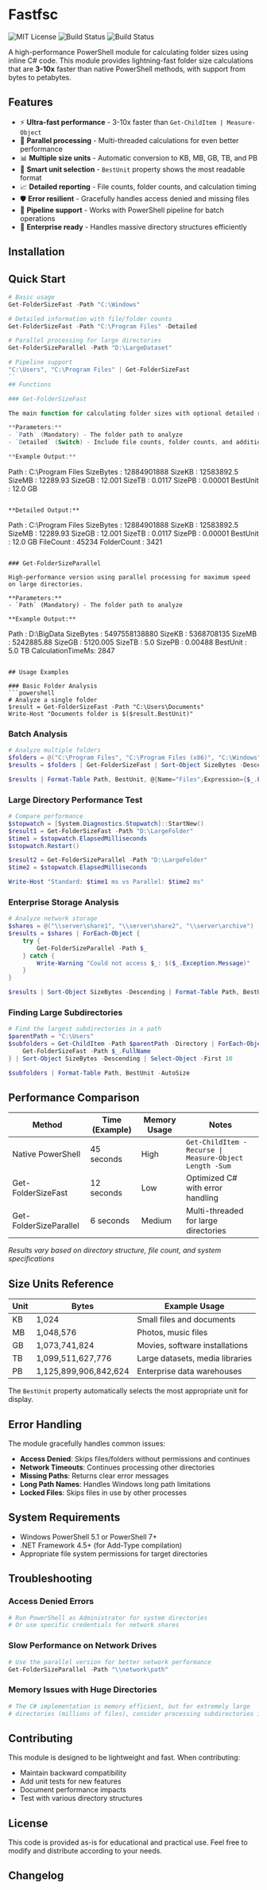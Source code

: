 # Fastfsc

<img src="https://img.shields.io/badge/License-_mit-License?style=flat&labelColor=%23383838&color=%237A5ACF
" alt="MIT License" />
<img src="https://img.shields.io/gitlab/pipeline-status/phellams%2Ffastfsc?style=flat&logo=Gitlab&logoColor=%233478BD&labelColor=%232D2D34" alt="Build Status">
<img src="https://img.shields.io/codecov/c/github/phellams/fastfsc?style=flat&logo=codecov&logoColor=%23E6746B&logoSize=auto&labelColor=%234A7A82
" alt="Build Status">

A high-performance PowerShell module for calculating folder sizes using inline C# code. This module provides lightning-fast folder size calculations that are **3-10x** faster than native PowerShell methods, with support from bytes to petabytes.

## Features

- ⚡ **Ultra-fast performance** - 3-10x faster than `Get-ChildItem | Measure-Object`
- 🔄 **Parallel processing** - Multi-threaded calculations for even better performance
- 📊 **Multiple size units** - Automatic conversion to KB, MB, GB, TB, and PB
- 🎯 **Smart unit selection** - `BestUnit` property shows the most readable format
- 📈 **Detailed reporting** - File counts, folder counts, and calculation timing
- 🛡️ **Error resilient** - Gracefully handles access denied and missing files
- 🔗 **Pipeline support** - Works with PowerShell pipeline for batch operations
- 🏢 **Enterprise ready** - Handles massive directory structures efficiently

## Installation


## Quick Start

```powershell
# Basic usage
Get-FolderSizeFast -Path "C:\Windows"

# Detailed information with file/folder counts
Get-FolderSizeFast -Path "C:\Program Files" -Detailed

# Parallel processing for large directories
Get-FolderSizeParallel -Path "D:\LargeDataset"

# Pipeline support
"C:\Users", "C:\Program Files" | Get-FolderSizeFast
``
## Functions

### Get-FolderSizeFast

The main function for calculating folder sizes with optional detailed reporting.

**Parameters:**
- `Path` (Mandatory) - The folder path to analyze
- `Detailed` (Switch) - Include file counts, folder counts, and additional metrics

**Example Output:**
```
Path      : C:\Program Files
SizeBytes : 12884901888
SizeKB    : 12583892.5
SizeMB    : 12289.93
SizeGB    : 12.001
SizeTB    : 0.0117
SizePB    : 0.00001
BestUnit  : 12.0 GB
```

**Detailed Output:**
```
Path        : C:\Program Files
SizeBytes   : 12884901888
SizeKB      : 12583892.5
SizeMB      : 12289.93
SizeGB      : 12.001
SizeTB      : 0.0117
SizePB      : 0.00001
BestUnit    : 12.0 GB
FileCount   : 45234
FolderCount : 3421
```

### Get-FolderSizeParallel

High-performance version using parallel processing for maximum speed on large directories.

**Parameters:**
- `Path` (Mandatory) - The folder path to analyze

**Example Output:**
```
Path             : D:\BigData
SizeBytes        : 5497558138880
SizeKB           : 5368708135
SizeMB           : 5242885.88
SizeGB           : 5120.005
SizeTB           : 5.0
SizePB           : 0.00488
BestUnit         : 5.0 TB
CalculationTimeMs: 2847
```

## Usage Examples

### Basic Folder Analysis
```powershell
# Analyze a single folder
$result = Get-FolderSizeFast -Path "C:\Users\Documents"
Write-Host "Documents folder is $($result.BestUnit)"
```

### Batch Analysis
```powershell
# Analyze multiple folders
$folders = @("C:\Program Files", "C:\Program Files (x86)", "C:\Windows")
$results = $folders | Get-FolderSizeFast | Sort-Object SizeBytes -Descending

$results | Format-Table Path, BestUnit, @{Name="Files";Expression={$_.FileCount}} -AutoSize
```

### Large Directory Performance Test
```powershell
# Compare performance
$stopwatch = [System.Diagnostics.Stopwatch]::StartNew()
$result1 = Get-FolderSizeFast -Path "D:\LargeFolder"
$time1 = $stopwatch.ElapsedMilliseconds
$stopwatch.Restart()

$result2 = Get-FolderSizeParallel -Path "D:\LargeFolder"
$time2 = $stopwatch.ElapsedMilliseconds

Write-Host "Standard: $time1 ms vs Parallel: $time2 ms"
```

### Enterprise Storage Analysis
```powershell
# Analyze network storage
$shares = @("\\server\share1", "\\server\share2", "\\server\archive")
$results = $shares | ForEach-Object {
    try {
        Get-FolderSizeParallel -Path $_
    } catch {
        Write-Warning "Could not access $_: $($_.Exception.Message)"
    }
}

$results | Sort-Object SizeBytes -Descending | Format-Table Path, BestUnit, CalculationTimeMs
```

### Finding Large Subdirectories
```powershell
# Find the largest subdirectories in a path
$parentPath = "C:\Users"
$subfolders = Get-ChildItem -Path $parentPath -Directory | ForEach-Object {
    Get-FolderSizeFast -Path $_.FullName
} | Sort-Object SizeBytes -Descending | Select-Object -First 10

$subfolders | Format-Table Path, BestUnit -AutoSize
```

## Performance Comparison

| Method                 | Time (Example) | Memory Usage | Notes                                                  |
| ---------------------- | -------------- | ------------ | ------------------------------------------------------ |
| Native PowerShell      | 45 seconds     | High         | `Get-ChildItem -Recurse \| Measure-Object Length -Sum` |
| Get-FolderSizeFast     | 12 seconds     | Low          | Optimized C# with error handling                       |
| Get-FolderSizeParallel | 6 seconds      | Medium       | Multi-threaded for large directories                   |

*Results vary based on directory structure, file count, and system specifications*

## Size Units Reference

| Unit | Bytes                 | Example Usage                   |
| ---- | --------------------- | ------------------------------- |
| KB   | 1,024                 | Small files and documents       |
| MB   | 1,048,576             | Photos, music files             |
| GB   | 1,073,741,824         | Movies, software installations  |
| TB   | 1,099,511,627,776     | Large datasets, media libraries |
| PB   | 1,125,899,906,842,624 | Enterprise data warehouses      |

The `BestUnit` property automatically selects the most appropriate unit for display.

## Error Handling

The module gracefully handles common issues:

- **Access Denied**: Skips files/folders without permissions and continues
- **Network Timeouts**: Continues processing other directories
- **Missing Paths**: Returns clear error messages
- **Long Path Names**: Handles Windows long path limitations
- **Locked Files**: Skips files in use by other processes

## System Requirements

- Windows PowerShell 5.1 or PowerShell 7+
- .NET Framework 4.5+ (for Add-Type compilation)
- Appropriate file system permissions for target directories

## Troubleshooting

### Access Denied Errors
```powershell
# Run PowerShell as Administrator for system directories
# Or use specific credentials for network shares
```

### Slow Performance on Network Drives
```powershell
# Use the parallel version for better network performance
Get-FolderSizeParallel -Path "\\network\path"
```

### Memory Issues with Huge Directories
```powershell
# The C# implementation is memory efficient, but for extremely large
# directories (millions of files), consider processing subdirectories individually
```

## Contributing

This module is designed to be lightweight and fast. When contributing:
- Maintain backward compatibility
- Add unit tests for new features
- Document performance impacts
- Test with various directory structures

## License

This code is provided as-is for educational and practical use. Feel free to modify and distribute according to your needs.

## Changelog

